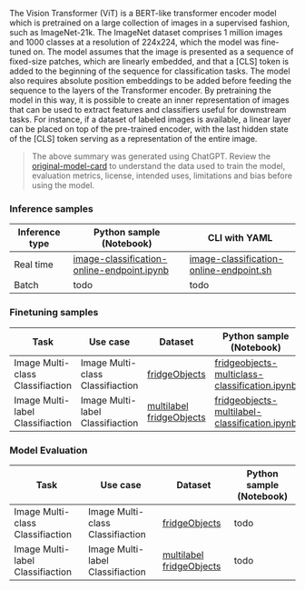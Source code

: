 The Vision Transformer (ViT) is a BERT-like transformer encoder model which is pretrained on a large collection of images in a supervised fashion, such as ImageNet-21k. The ImageNet dataset comprises 1 million images and 1000 classes at a resolution of 224x224, which the model was fine-tuned on. The model assumes that the image is presented as a sequence of fixed-size patches, which are linearly embedded, and that a [CLS] token is added to the beginning of the sequence for classification tasks. The model also requires absolute position embeddings to be added before feeding the sequence to the layers of the Transformer encoder. By pretraining the model in this way, it is possible to create an inner representation of images that can be used to extract features and classifiers useful for downstream tasks. For instance, if a dataset of labeled images is available, a linear layer can be placed on top of the pre-trained encoder, with the last hidden state of the [CLS] token serving as a representation of the entire image.

> The above summary was generated using ChatGPT. Review the [original-model-card](https://huggingface.co/google/vit-base-patch16-224) to understand the data used to train the model, evaluation metrics, license, intended uses, limitations and bias before using the model.

### Inference samples

Inference type|Python sample (Notebook)|CLI with YAML
|--|--|--|
Real time|[image-classification-online-endpoint.ipynb](https://aka.ms/azureml-infer-sdk-image-classification)|[image-classification-online-endpoint.sh](https://aka.ms/azureml-infer-cli-image-classification)
Batch | todo | todo

### Finetuning samples

Task|Use case|Dataset|Python sample (Notebook)|CLI with YAML
|---|--|--|--|--|
Image Multi-class Classifiaction|Image Multi-class Classifiaction|[fridgeObjects](https://cvbp-secondary.z19.web.core.windows.net/datasets/image_classification/fridgeObjects.zip)|[fridgeobjects-multiclass-classification.ipynb](https://aka.ms/azureml-ft-sdk-image-mc-classification)|[fridgeobjects-multiclass-classification.sh](https://aka.ms/azureml-ft-cli-image-mc-classification)
Image Multi-label Classifiaction|Image Multi-label Classifiaction|[multilabel fridgeObjects](https://cvbp-secondary.z19.web.core.windows.net/datasets/image_classification/multilabelFridgeObjects.zip)|[fridgeobjects-multilabel-classification.ipynb](https://aka.ms/azureml-ft-sdk-image-ml-classification)|[fridgeobjects-multilabel-classification.sh](https://aka.ms/azureml-ft-cli-image-ml-classification)

### Model Evaluation

|Task|Use case|Dataset|Python sample (Notebook)|
|---|--|--|--|
|Image Multi-class Classifiaction|Image Multi-class Classifiaction|[fridgeObjects](https://cvbp-secondary.z19.web.core.windows.net/datasets/image_classification/fridgeObjects.zip)|todo|
|Image Multi-label Classifiaction|Image Multi-label Classifiaction|[multilabel fridgeObjects](https://cvbp-secondary.z19.web.core.windows.net/datasets/image_classification/multilabelFridgeObjects.zip)|todo|
